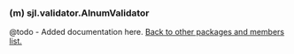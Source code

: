 ### (m) sjl.validator.AlnumValidator
@todo - Added documentation here.
[Back to other packages and members list.](#other-packages-and-members)
